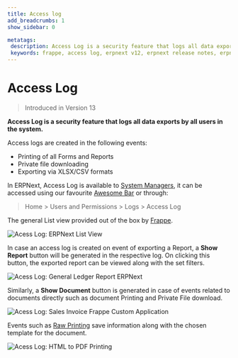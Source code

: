 ```yaml
---
title: Access log
add_breadcrumbs: 1
show_sidebar: 0

metatags:
 description: Access Log is a security feature that logs all data exports in the form of printing of Forms and reports, private file downloading and exporting reports in excel/csv formats.
 keywords: frappe, access log, erpnext v12, erpnext release notes, erpnext new features, erp, open source erp, free erp, security
---
```


# Access Log

> Introduced in Version 13

**Access Log is a security feature that logs all data exports by all users in the system.**

Access logs are created in the following events:

 - Printing of all Forms and Reports
 - Private file downloading
 - Exporting via XLSX/CSV formats

In ERPNext, Access Log is available to [System Managers](/docs/user/manual/en/setting-up/users-and-permissions/role-and-role-profile), it can be accessed using our favourite [Awesome Bar](https://frappe.io/blog/erpnext-features/erpnext-awesome-bar) or through:
> Home > Users and Permissions > Logs > Access Log

The general List view provided out of the box by [Frappe](https://frappe.io/frappe).

<img class="screenshot" alt="Acess Log: ERPNext List View" src="{{docs_base_url}}/assets/img/access-log/access-log-002.png">

In case an access log is created on event of exporting a Report, a **Show Report** button will be generated in the respective log. On clicking this button, the exported report can be viewed along with the set filters.

<img class="screenshot" alt="Acess Log: General Ledger Report ERPNext" src="{{docs_base_url}}/assets/img/access-log/access-log-003.png">

Similarly, a **Show Document** button is generated in case of events related to documents directly such as document Printing and Private File download.

<img class="screenshot" alt="Acess Log: Sales Invoice Frappe Custom Application" src="{{docs_base_url}}/assets/img/access-log/access-log-001.png">

Events such as [Raw Printing](/docs/user/manual/en/setting-up/print/raw-printing) save information along with the chosen template for the document.

<img class="screenshot" alt="Acess Log: HTML to PDF Printing" src="{{docs_base_url}}/assets/img/access-log/access-log-004.png">
